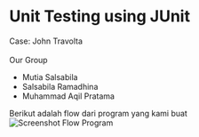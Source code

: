 # Unit Testing using JUnit
Case: John Travolta<br><br>
Our Group
- Mutia Salsabila
- Salsabila Ramadhina
- Muhammad Aqil Pratama

Berikut adalah flow dari program yang kami buat
![Screenshot Flow Program](https://firebasestorage.googleapis.com/v0/b/bismillahpertama-b6465.appspot.com/o/flow%20john%20travolta.png?alt=media&token=83567a8b-e0ee-4fec-939a-ac92e4e3bc93)
